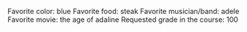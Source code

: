 Favorite color: blue
Favorite food: steak
Favorite musician/band: adele
Favorite movie: the age of adaline
Requested grade in the course: 100
